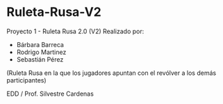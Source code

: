 # Ruleta-Rusa-V2
Proyecto 1 - Ruleta Rusa 2.0 (V2)
Realizado por:
- Bárbara Barreca
- Rodrigo Martinez
- Sebastián Pérez

(Ruleta Rusa en la que los jugadores apuntan con el revólver a los demás participantes)

EDD / Prof. Silvestre Cardenas
